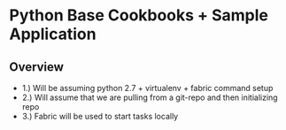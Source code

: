 Python Base Cookbooks + Sample Application
=

Overview
-

-	1.) Will be assuming python 2.7 + virtualenv + fabric command setup
-	2.) Will assume that we are pulling from a git-repo and then initializing repo
-	3.) Fabric will be used to start tasks locally




